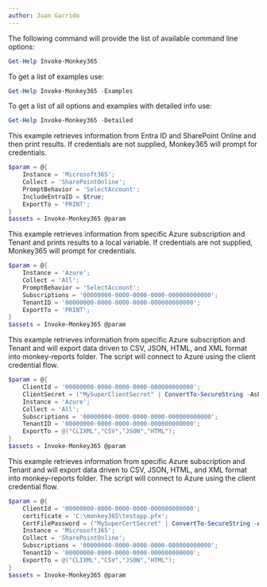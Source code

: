 ```yaml
---
author: Juan Garrido
---
```


The following command will provide the list of available command line options:
``` powershell
Get-Help Invoke-Monkey365
```

To get a list of examples use:
``` powershell
Get-Help Invoke-Monkey365 -Examples
```

To get a list of all options and examples with detailed info use:
``` powershell
Get-Help Invoke-Monkey365 -Detailed
```

This example retrieves information from Entra ID and SharePoint Online and then print results. If credentials are not supplied, Monkey365 will prompt for credentials.
``` powershell
$param = @{
    Instance = 'Microsoft365';
    Collect = 'SharePointOnline';
    PromptBehavior = 'SelectAccount';
    IncludeEntraID = $true;
    ExportTo = 'PRINT';
}
$assets = Invoke-Monkey365 @param
```

This example retrieves information from specific Azure subscription and Tenant and prints results to a local variable. If credentials are not supplied, Monkey365 will prompt for credentials.
``` powershell
$param = @{
    Instance = 'Azure';
    Collect = 'All';
    PromptBehavior = 'SelectAccount';
    Subscriptions = '00000000-0000-0000-0000-000000000000';
    TenantID = '00000000-0000-0000-0000-000000000000';
    ExportTo = 'PRINT';
}
$assets = Invoke-Monkey365 @param
```

This example retrieves information from specific Azure subscription and Tenant and will export data driven to CSV, JSON, HTML, and XML format into monkey-reports folder. The script will connect to Azure using the client credential flow.
``` powershell
$param = @{
    ClientId = '00000000-0000-0000-0000-000000000000';
    ClientSecret = ("MySuperClientSecret" | ConvertTo-SecureString -AsPlainText -Force)
    Instance = 'Azure';
    Collect = 'All';
    Subscriptions = '00000000-0000-0000-0000-000000000000';
    TenantID = '00000000-0000-0000-0000-000000000000';
    ExportTo = @("CLIXML","CSV","JSON","HTML");
}
$assets = Invoke-Monkey365 @param
```

This example retrieves information from specific Azure subscription and Tenant and will export data driven to CSV, JSON, HTML, and XML format into monkey-reports folder. The script will connect to Azure using the client credential flow.
``` powershell
$param = @{
    ClientId = '00000000-0000-0000-0000-000000000000';
    certificate = 'C:\monkey365\testapp.pfx';
    CertFilePassword = ("MySuperCertSecret" | ConvertTo-SecureString -AsPlainText -Force);
    Instance = 'Microsoft365';
    Collect = 'SharePointOnline';
    Subscriptions = '00000000-0000-0000-0000-000000000000';
    TenantID = '00000000-0000-0000-0000-000000000000';
    ExportTo = @("CLIXML","CSV","JSON","HTML");
}
$assets = Invoke-Monkey365 @param
```